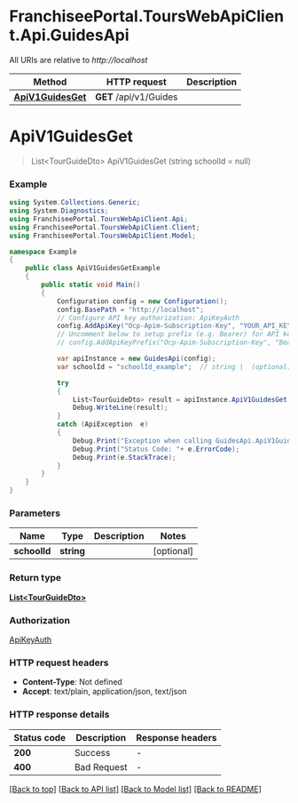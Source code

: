 # FranchiseePortal.ToursWebApiClient.Api.GuidesApi

All URIs are relative to *http://localhost*

Method | HTTP request | Description
------------- | ------------- | -------------
[**ApiV1GuidesGet**](GuidesApi.md#apiv1guidesget) | **GET** /api/v1/Guides | 


<a name="apiv1guidesget"></a>
# **ApiV1GuidesGet**
> List&lt;TourGuideDto&gt; ApiV1GuidesGet (string schoolId = null)



### Example
```csharp
using System.Collections.Generic;
using System.Diagnostics;
using FranchiseePortal.ToursWebApiClient.Api;
using FranchiseePortal.ToursWebApiClient.Client;
using FranchiseePortal.ToursWebApiClient.Model;

namespace Example
{
    public class ApiV1GuidesGetExample
    {
        public static void Main()
        {
            Configuration config = new Configuration();
            config.BasePath = "http://localhost";
            // Configure API key authorization: ApiKeyAuth
            config.AddApiKey("Ocp-Apim-Subscription-Key", "YOUR_API_KEY");
            // Uncomment below to setup prefix (e.g. Bearer) for API key, if needed
            // config.AddApiKeyPrefix("Ocp-Apim-Subscription-Key", "Bearer");

            var apiInstance = new GuidesApi(config);
            var schoolId = "schoolId_example";  // string |  (optional) 

            try
            {
                List<TourGuideDto> result = apiInstance.ApiV1GuidesGet(schoolId);
                Debug.WriteLine(result);
            }
            catch (ApiException  e)
            {
                Debug.Print("Exception when calling GuidesApi.ApiV1GuidesGet: " + e.Message );
                Debug.Print("Status Code: "+ e.ErrorCode);
                Debug.Print(e.StackTrace);
            }
        }
    }
}
```

### Parameters

Name | Type | Description  | Notes
------------- | ------------- | ------------- | -------------
 **schoolId** | **string**|  | [optional] 

### Return type

[**List&lt;TourGuideDto&gt;**](TourGuideDto.md)

### Authorization

[ApiKeyAuth](../README.md#ApiKeyAuth)

### HTTP request headers

 - **Content-Type**: Not defined
 - **Accept**: text/plain, application/json, text/json


### HTTP response details
| Status code | Description | Response headers |
|-------------|-------------|------------------|
| **200** | Success |  -  |
| **400** | Bad Request |  -  |

[[Back to top]](#) [[Back to API list]](../README.md#documentation-for-api-endpoints) [[Back to Model list]](../README.md#documentation-for-models) [[Back to README]](../README.md)

